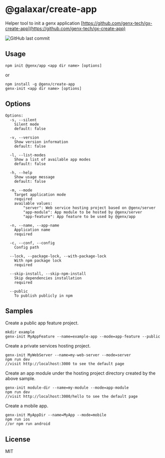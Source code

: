 # @galaxar/create-app

Helper tool to init a genx application [https://github.com/genx-tech/gx-create-app](https://github.com/genx-tech/gx-create-app)

![GitHub last commit](https://img.shields.io/github/last-commit/genx-tech/gx-create-app)

## Usage

```
npm init @genx/app <app dir name> [options]
```
or
```
npm install -g @genx/create-app
genx-init <app dir name> [options]
```

## Options

```
Options:
  -s, --silent
    Silent mode
    default: false

  -v, --version
    Show version information
    default: false

  -l, --list-modes
    Show a list of available app modes
    default: false

  -h, --help
    Show usage message
    default: false

  -m, --mode
    Target application mode
    required
    available values:
        "server": Web service hosting project based on @genx/server
        "app-module": App module to be hosted by @genx/server
        "app-feature": App feature to be used by @genx/app

  -n, --name, --app-name
    Application name
    required

  -c, --conf, --config
    Config path

  --lock, --package-lock, --with-package-lock
    With npm package lock
    required

  --skip-install, --skip-npm-install
    Skip dependencies installation
    required

  --public
    To publish publicly in npm
```

## Samples

Create a public app feature project.
```
mkdir example
genx-init MyAppFeature --name=example-app --mode=app-feature --public
```

Create a private services hosting project.
```
genx-init MyWebServer --name=my-web-server --mode=server 
npm run dev
//visit http://localhost:3000 to see the default page
```

Create an app module under the hosting project directory created by the above sample.
```
genx-init module-dir --name=my-module --mode=app-module 
npm run dev
//visit http://localhost:3000/hello to see the default page
```

Create a mobile app.
```
genx-init MyAppDir --name=MyApp --mode=mobile 
npm run ios
//or npm run android
```
   
## License

  MIT    